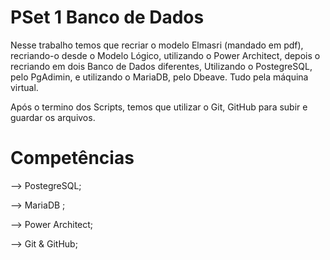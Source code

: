 # PSet 1 Banco de Dados
     
 Nesse trabalho temos que recriar o modelo Elmasri (mandado em pdf), recriando-o desde o Modelo
 Lógico, utilizando o Power Architect, depois o recriando em dois Banco de Dados diferentes, Utilizando o 
 PostegreSQL, pelo PgAdimin, e utilizando o MariaDB, pelo Dbeave. Tudo pela máquina virtual.
 
 Após o termino dos Scripts, temos que utilizar o Git, GitHub para subir e guardar os arquivos.
 
 # Competências 
 
 --> PostegreSQL;
 
 --> MariaDB ;
 
 --> Power Architect;
 
 --> Git & GitHub;
 
